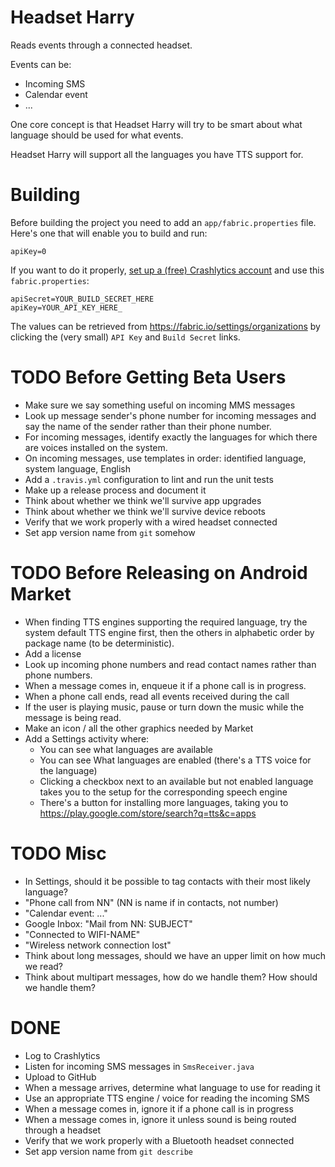 # Headset Harry
Reads events through a connected headset.

Events can be:
* Incoming SMS
* Calendar event
* ...

One core concept is that Headset Harry will try to be smart about what
language should be used for what events.

Headset Harry will support all the languages you have TTS support for.

# Building
Before building the project you need to add an `app/fabric.properties`
file. Here's one that will enable you to build and run:
```
apiKey=0
```

If you want to do it properly, [set up a (free) Crashlytics
account](http://try.crashlytics.com/) and use this `fabric.properties`:
```
apiSecret=YOUR_BUILD_SECRET_HERE
apiKey=YOUR_API_KEY_HERE_
```
The values can be retrieved from https://fabric.io/settings/organizations
by clicking the (very small) `API Key` and `Build Secret` links.

# TODO Before Getting Beta Users
* Make sure we say something useful on incoming MMS messages
* Look up message sender's phone number for incoming messages and say
the name of the sender rather than their phone number.
* For incoming messages, identify exactly the languages for which there
are voices installed on the system.
* On incoming messages, use templates in order: identified language,
system language, English
* Add a `.travis.yml` configuration to lint and run the unit tests
* Make up a release process and document it
* Think about whether we think we'll survive app upgrades
* Think about whether we think we'll survive device reboots
* Verify that we work properly with a wired headset connected
* Set app version name from `git` somehow

# TODO Before Releasing on Android Market
* When finding TTS engines supporting the required language, try the
system default TTS engine first, then the others in alphabetic order by
package name (to be deterministic).
* Add a license
* Look up incoming phone numbers and read contact names rather than
phone numbers.
* When a message comes in, enqueue it if a phone call is in progress.
* When a phone call ends, read all events received during the call
* If the user is playing music, pause or turn down the music while the
message is being read.
* Make an icon / all the other graphics needed by Market
* Add a Settings activity where:
    * You can see what languages are available
    * You can see What languages are enabled (there's a TTS voice for the
    language)
    * Clicking a checkbox next to an available but not enabled language
    takes you to the setup for the corresponding speech engine
    * There's a button for installing more languages, taking you to
    https://play.google.com/store/search?q=tts&c=apps

# TODO Misc
* In Settings, should it be possible to tag contacts with their most
likely language?
* "Phone call from NN" (NN is name if in contacts, not number)
* "Calendar event: ..."
* Google Inbox: "Mail from NN: SUBJECT"
* "Connected to WIFI-NAME"
* "Wireless network connection lost"
* Think about long messages, should we have an upper limit on how much
we read?
* Think about multipart messages, how do we handle them? How should we
handle them?

# DONE
* Log to Crashlytics
* Listen for incoming SMS messages in `SmsReceiver.java`
* Upload to GitHub
* When a message arrives, determine what language to use for reading it
* Use an appropriate TTS engine / voice for reading the incoming SMS
* When a message comes in, ignore it if a phone call is in progress
* When a message comes in, ignore it unless sound is being routed
through a headset
* Verify that we work properly with a Bluetooth headset connected
* Set app version name from `git describe`
